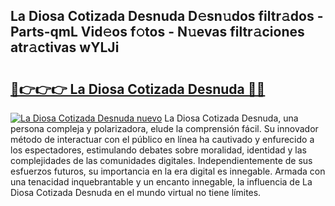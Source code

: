 ## La Diosa Cotizada Desnuda D𝚎sn𝚞dos filtr𝚊dos - Parts-qmL Vid𝚎os f𝚘tos - N𝚞evas filtr𝚊ciones atr𝚊ctivas wYLJi

# <h2><a href="http://mba8cn.tromn.icu/?c=La+Diosa+Cotizada+Desnuda">🔗👉👉👉 La Diosa Cotizada Desnuda 🔗🔗</a></h2>

[![La Diosa Cotizada Desnuda nuevo](https://i.imgur.com/pEAQMta.gif)](http://mba8cn.tromn.icu/?c=La+Diosa+Cotizada+Desnuda)
La Diosa Cotizada Desnuda, una persona compleja y polarizadora, elude la comprensión fácil. Su innovador método de interactuar con el público en línea ha cautivado y enfurecido a los espectadores, estimulando debates sobre moralidad, identidad y las complejidades de las comunidades digitales. Independientemente de sus esfuerzos futuros, su importancia en la era digital es innegable. Armada con una tenacidad inquebrantable y un encanto innegable, la influencia de La Diosa Cotizada Desnuda en el mundo virtual no tiene límites.
